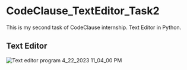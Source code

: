 # CodeClause_TextEditor_Task2


This is my second task of CodeClause internship. Text Editor in Python.

## Text Editor

![Text editor program 4_22_2023 11_04_00 PM](https://user-images.githubusercontent.com/85254301/233798777-c95a0c02-2912-407d-82f2-bd1e9c7a19df.png)
